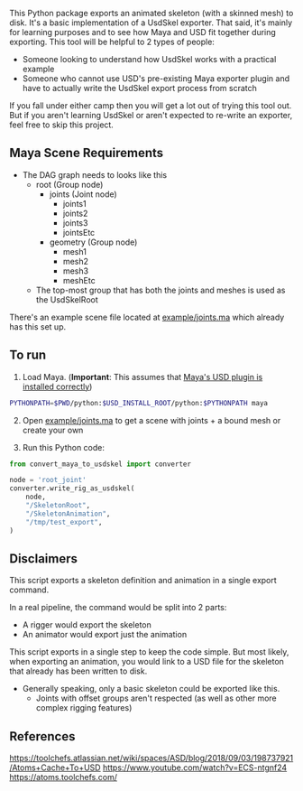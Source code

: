 This Python package exports an animated skeleton (with a skinned mesh)
to disk. It's a basic implementation of a UsdSkel exporter. That said,
it's mainly for learning purposes and to see how Maya and USD fit
together during exporting. This tool will be helpful to 2 types of
people:

- Someone looking to understand how UsdSkel works with a practical example
- Someone who cannot use USD's pre-existing Maya exporter plugin and
  have to actually write the UsdSkel export process from scratch

If you fall under either camp then you will get a lot out of trying
this tool out. But if you aren't learning UsdSkel or aren't expected to
re-write an exporter, feel free to skip this project.


## Maya Scene Requirements
- The DAG graph needs to looks like this
    - root (Group node)
	    - joints (Joint node)
		    - joints1
		    - joints2
		    - joints3
		    - jointsEtc
		- geometry (Group node)
		    - mesh1
		    - mesh2
		    - mesh3
		    - meshEtc
    - The top-most group that has both the joints and meshes is used as the UsdSkelRoot


There's an example scene file located at
[example/joints.ma](example/joints.ma) which already has this set up.


## To run
1. Load Maya. (__Important__: This assumes that [Maya's USD plugin is installed correctly](https://graphics.pixar.com/usd/docs/Maya-USD-Plugins.html))

```sh
PYTHONPATH=$PWD/python:$USD_INSTALL_ROOT/python:$PYTHONPATH maya
```

2. Open [example/joints.ma](example/joints.ma) to get a scene with
   joints + a bound mesh or create your own

3. Run this Python code:

```python
from convert_maya_to_usdskel import converter

node = 'root_joint'
converter.write_rig_as_usdskel(
    node, 
    "/SkeletonRoot",
    "/SkeletonAnimation",
    "/tmp/test_export",
)
```


## Disclaimers
This script exports a skeleton definition and animation in a single
export command.

In a real pipeline, the command would be split into 2 parts:
- A rigger would export the skeleton
- An animator would export just the animation

This script exports in a single step to keep the code simple. But most
likely, when exporting an animation, you would link to a USD file for
the skeleton that already has been written to disk.

- Generally speaking, only a basic skeleton could be exported like this.
    - Joints with offset groups aren't respected (as well as other more
	complex rigging features)


## References
https://toolchefs.atlassian.net/wiki/spaces/ASD/blog/2018/09/03/198737921/Atoms+Cache+To+USD
https://www.youtube.com/watch?v=ECS-ntgnf24
https://atoms.toolchefs.com/
